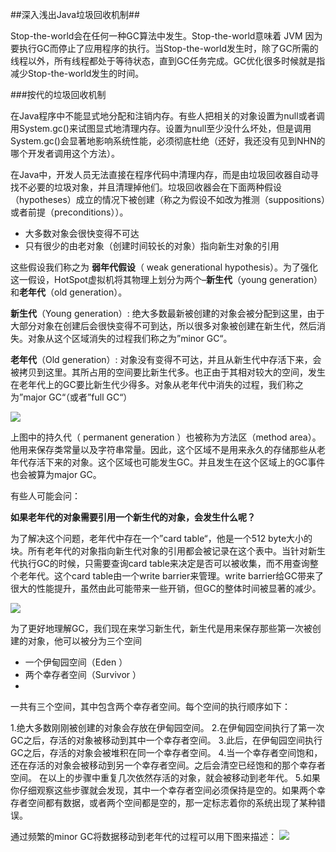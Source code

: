 ##深入浅出Java垃圾回收机制##

 Stop-the-world会在任何一种GC算法中发生。Stop-the-world意味着 JVM 因为要执行GC而停止了应用程序的执行。当Stop-the-world发生时，除了GC所需的线程以外，所有线程都处于等待状态，直到GC任务完成。GC优化很多时候就是指减少Stop-the-world发生的时间。

###按代的垃圾回收机制

在Java程序中不能显式地分配和注销内存。有些人把相关的对象设置为null或者调用System.gc()来试图显式地清理内存。设置为null至少没什么坏处，但是调用System.gc()会显著地影响系统性能，必须彻底杜绝（还好，我还没有见到NHN的哪个开发者调用这个方法）。

在Java中，开发人员无法直接在程序代码中清理内存，而是由垃圾回收器自动寻找不必要的垃圾对象，并且清理掉他们。垃圾回收器会在下面两种假设（hypotheses）成立的情况下被创建（称之为假设不如改为推测（suppositions）或者前提（preconditions））。

 - 大多数对象会很快变得不可达
 - 只有很少的由老对象（创建时间较长的对象）指向新生对象的引用

这些假设我们称之为 **弱年代假设**（ weak generational hypothesis）。为了强化这一假设，HotSpot虚拟机将其物理上划分为两个–**新生代**（young generation）和**老年代**（old generation）。

**新生代**（Young generation）: 绝大多数最新被创建的对象会被分配到这里，由于大部分对象在创建后会很快变得不可到达，所以很多对象被创建在新生代，然后消失。对象从这个区域消失的过程我们称之为”minor GC“。

**老年代**（Old generation）: 对象没有变得不可达，并且从新生代中存活下来，会被拷贝到这里。其所占用的空间要比新生代多。也正由于其相对较大的空间，发生在老年代上的GC要比新生代少得多。对象从老年代中消失的过程，我们称之为”major GC“（或者”full GC“）

![](http://i.imgur.com/mw2QR1P.png)

上图中的持久代（ permanent generation ）也被称为方法区（method area）。他用来保存类常量以及字符串常量。因此，这个区域不是用来永久的存储那些从老年代存活下来的对象。这个区域也可能发生GC。并且发生在这个区域上的GC事件也会被算为major GC。

有些人可能会问：

**如果老年代的对象需要引用一个新生代的对象，会发生什么呢？**

为了解决这个问题，老年代中存在一个”card table“，他是一个512 byte大小的块。所有老年代的对象指向新生代对象的引用都会被记录在这个表中。当针对新生代执行GC的时候，只需要查询card table来决定是否可以被收集，而不用查询整个老年代。这个card table由一个write barrier来管理。write barrier给GC带来了很大的性能提升，虽然由此可能带来一些开销，但GC的整体时间被显著的减少。

![](http://i.imgur.com/xvukPEz.png)

为了更好地理解GC，我们现在来学习新生代，新生代是用来保存那些第一次被创建的对象，他可以被分为三个空间

 - 一个伊甸园空间（Eden ）
 - 两个幸存者空间（Survivor ）
 - 
一共有三个空间，其中包含两个幸存者空间。每个空间的执行顺序如下：

1.绝大多数刚刚被创建的对象会存放在伊甸园空间。
2.在伊甸园空间执行了第一次GC之后，存活的对象被移动到其中一个幸存者空间。
3.此后，在伊甸园空间执行GC之后，存活的对象会被堆积在同一个幸存者空间。
4.当一个幸存者空间饱和，还在存活的对象会被移动到另一个幸存者空间。之后会清空已经饱和的那个幸存者空间。
在以上的步骤中重复几次依然存活的对象，就会被移动到老年代。
5.如果你仔细观察这些步骤就会发现，其中一个幸存者空间必须保持是空的。如果两个幸存者空间都有数据，或者两个空间都是空的，那一定标志着你的系统出现了某种错误。

通过频繁的minor GC将数据移动到老年代的过程可以用下图来描述：
![](http://i.imgur.com/2vXDKNe.png)

